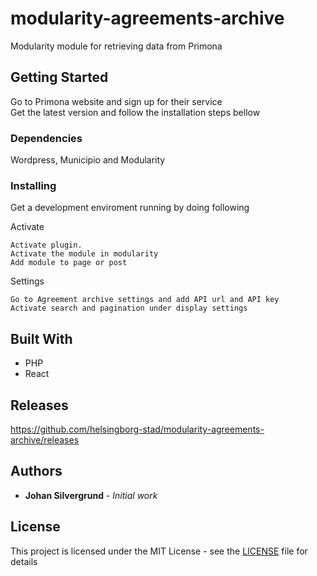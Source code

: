 # modularity-agreements-archive
Modularity module for retrieving data from Primona

## Getting Started
Go to Primona website and sign up for their service  
Get the latest version and follow the installation steps bellow

### Dependencies

Wordpress, Municipio and Modularity


### Installing
Get a development enviroment running by doing following

Activate

```
Activate plugin.
Activate the module in modularity
Add module to page or post
```

Settings

```
Go to Agreement archive settings and add API url and API key
Activate search and pagination under display settings
```


## Built With

* PHP
* React

## Releases

https://github.com/helsingborg-stad/modularity-agreements-archive/releases

## Authors

* **Johan Silvergrund** - *Initial work* 


## License

This project is licensed under the MIT License - see the [LICENSE](LICENSE) file for details

